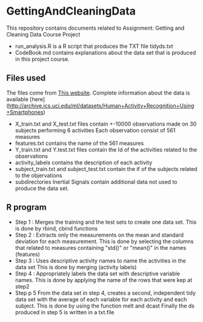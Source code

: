 # GettingAndCleaningData
This repository contains documents related to Assignment: Getting and Cleaning Data Course Project
* run_analysis.R is a R script that produces the TXT file tidyds.txt
* CodeBook.md contains explanations about the data set that is produced in this project course.

## Files used
The files come from [This website](https://d396qusza40orc.cloudfront.net/getdata%2Fprojectfiles%2FUCI%20HAR%20Dataset.zip).
Complete information about the data is available [here] (http://archive.ics.uci.edu/ml/datasets/Human+Activity+Recognition+Using+Smartphones)
* X_train.txt and X_test.txt files contain +-10000 observations made on 30 subjects performing 6 activities 
Each observation consist of  561 measures  
* features.txt contains the name of the 561 measures
* Y_train.txt and Y.test.txt files contain the Id of the activities related to the observations
* activity_labels contains the description of each activity
* subject_train.txt and subject_test.txt contain the if of the subjects related to the objervations
* subdirectories Inertial Signals contain additional data not used to produce the data set.

## R program

* Step 1 : Merges the training and the test sets to create one data set.
This is done by rbind, cbind functions
* Step 2 : Extracts only the measurements on the mean and standard deviation for each measurement.
This is done by selecting the columns that related to measures containing "std()" or "mean()" in the names (features)
* Step 3 : Uses descriptive activity names to name the activities in the data set
This is done by merging (activity labels)
* Step 4 : Appropriately labels the data set with descriptive variable names.
This is done by applying the name of the rows that were kep at step2
* Step p 5 From the data set in step 4, creates a second, independent tidy data set with the average of each variable for each activity and each subject.
This is done by using the function melt and dcast
Finally the ds produced in step 5 is written in a txt.file
